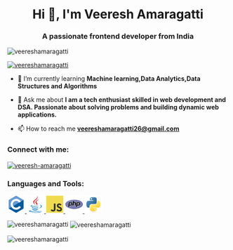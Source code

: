 <h1 align="center">Hi 👋, I'm Veeresh Amaragatti</h1>
<h3 align="center">A passionate frontend developer from India</h3>

<p align="left"> <img src="https://komarev.com/ghpvc/?username=veereshamaragatti&label=Profile%20views&color=0e75b6&style=flat" alt="veereshamaragatti" /> </p>

<p align="left"> <a href="https://github.com/ryo-ma/github-profile-trophy"><img src="https://github-profile-trophy.vercel.app/?username=veereshamaragatti" alt="veereshamaragatti" /></a> </p>

- 🌱 I’m currently learning **Machine learning,Data Analytics,Data Structures and Algorithms**

- 💬 Ask me about **I am a tech enthusiast skilled in web development and DSA. Passionate about solving problems and building dynamic web applications.**

- 📫 How to reach me **veereshamaragatti26@gmail.com**

<h3 align="left">Connect with me:</h3>
<p align="left">
<a href="https://linkedin.com/in/veeresh-amaragatti" target="blank"><img align="center" src="https://raw.githubusercontent.com/rahuldkjain/github-profile-readme-generator/master/src/images/icons/Social/linked-in-alt.svg" alt="veeresh-amaragatti" height="30" width="40" /></a>
</p>

<h3 align="left">Languages and Tools:</h3>
<p align="left"> <a href="https://www.cprogramming.com/" target="_blank" rel="noreferrer"> <img src="https://raw.githubusercontent.com/devicons/devicon/master/icons/c/c-original.svg" alt="c" width="40" height="40"/> </a> <a href="https://www.java.com" target="_blank" rel="noreferrer"> <img src="https://raw.githubusercontent.com/devicons/devicon/master/icons/java/java-original.svg" alt="java" width="40" height="40"/> </a> <a href="https://developer.mozilla.org/en-US/docs/Web/JavaScript" target="_blank" rel="noreferrer"> <img src="https://raw.githubusercontent.com/devicons/devicon/master/icons/javascript/javascript-original.svg" alt="javascript" width="40" height="40"/> </a> <a href="https://www.php.net" target="_blank" rel="noreferrer"> <img src="https://raw.githubusercontent.com/devicons/devicon/master/icons/php/php-original.svg" alt="php" width="40" height="40"/> </a> <a href="https://www.python.org" target="_blank" rel="noreferrer"> <img src="https://raw.githubusercontent.com/devicons/devicon/master/icons/python/python-original.svg" alt="python" width="40" height="40"/> </a> </p>

<p><img align="left" src="https://github-readme-stats.vercel.app/api/top-langs?username=veereshamaragatti&show_icons=true&locale=en&layout=compact" alt="veereshamaragatti" /></p>

<p>&nbsp;<img align="center" src="https://github-readme-stats.vercel.app/api?username=veereshamaragatti&show_icons=true&locale=en" alt="veereshamaragatti" /></p>

<p><img align="center" src="https://github-readme-streak-stats.herokuapp.com/?user=veereshamaragatti&" alt="veereshamaragatti" /></p>
